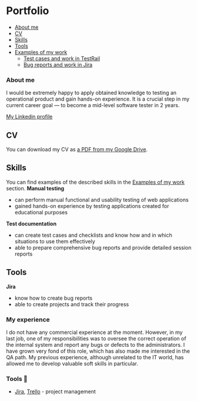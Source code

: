# Portfolio
- [About me](#about-me)
- [CV](#cv)
- [Skills](#skills)
- [Tools](#tools)
- [Examples of my work](#examples-of-my-work)
  * [Test cases and work in TestRail](#test-cases-and-work-in-testrail)
  * [Bug reports and work in Jira](#bug-reports-and-work-in-jira)

### About me

I would be extremely happy to apply obtained knowledge to testing an operational product and gain hands-on experience. It is a crucial step in my current career goal — to become a mid-level software tester in 2 years.

[My Linkedin profile]((https://www.linkedin.com/in/erika-yazmeen-651238193/))
## CV
You can download my CV as [a PDF from my Google Drive](https://drive.google.com/file/d/1UPBs-OrvYULlY0x6ZombEdgr1cftRB5X/view?usp=drive_link).
## Skills
You can find examples of the described skills in the [Examples of my work](#examples-of-my-work) section.
__Manual testing__
  * can perform manual functional and usability testing of web applications
  * gained hands-on experience by testing applications created for educational purposes

__Test documentation__
  * can create test cases and checklists and know how and in which situations to use them effectively
  * able to prepare comprehensive bug reports and provide detailed session reports

## Tools
__Jira__
  * know how to create bug reports
  * able to create projects and track their progress


### My experience
I do not have any commercial experience at the moment. However, in my last job, one of my responsibilities was to oversee the correct operation of the internal system and report any bugs or defects to the administrators. I have grown very fond of this role, which has also made me interested in the QA path. My previous experience, although unrelated to the IT world, has allowed me to develop valuable soft skills in particular.
### Tools :wrench:
* [Jira](https://www.atlassian.com/pl/software/jira), [Trello](https://trello.com/pl/tour) - project management
